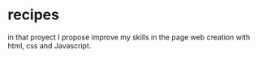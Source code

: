 # recipes

in that proyect I propose improve my skills in the page web creation with html, css and Javascript. 
